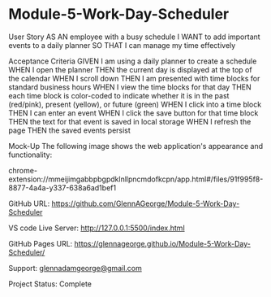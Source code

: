 # Module-5-Work-Day-Scheduler

User Story
AS AN employee with a busy schedule
I WANT to add important events to a daily planner
SO THAT I can manage my time effectively


Acceptance Criteria
GIVEN I am using a daily planner to create a schedule
WHEN I open the planner
THEN the current day is displayed at the top of the calendar
WHEN I scroll down
THEN I am presented with time blocks for standard business hours
WHEN I view the time blocks for that day
THEN each time block is color-coded to indicate whether it is in the past (red/pink), present (yellow), or future (green)
WHEN I click into a time block
THEN I can enter an event
WHEN I click the save button for that time block
THEN the text for that event is saved in local storage
WHEN I refresh the page
THEN the saved events persist

Mock-Up The following image shows the web application's appearance and functionality:

chrome-extension://mmeijimgabbpbgpdklnllpncmdofkcpn/app.html#/files/91f995f8-8877-4a4a-y337-638a6ad1bef1

GitHub URL: https://github.com/GlennAGeorge/Module-5-Work-Day-Scheduler

VS code Live Server: http://127.0.0.1:5500/index.html

GitHub Pages URL: https://glennageorge.github.io/Module-5-Work-Day-Scheduler/

Support: glennadamgeorge@gmail.com

Project Status: Complete
